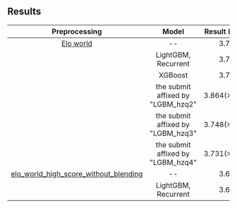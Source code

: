 ## Results
|Preprocessing|Model|Result (RMSE)|
|:--:|:--:|:--:|
|[Elo world](https://www.kaggle.com/fabiendaniel/elo-world)|--|3.706|
||LightGBM, Recurrent|3.706|
||XGBoost|3.756|
||the submit affixed by "LGBM_hzq2"|3.864(>3.706)|
||the submit affixed by "LGBM_hzq3"|3.748(>3.706)|
||the submit affixed by "LGBM_hzq4"|3.731(>3.706)|
|[elo_world_high_score_without_blending](https://www.kaggle.com/gpreda/elo-world-high-score-without-blending)|--|3.696|
||LightGBM, Recurrent|3.696|